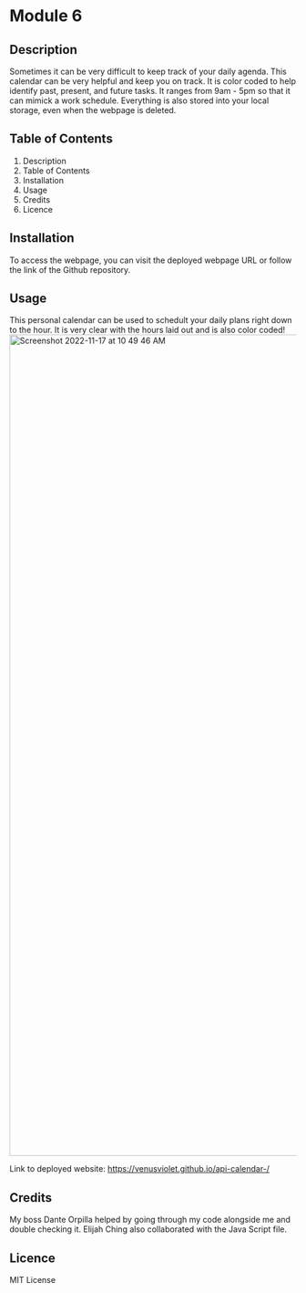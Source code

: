 # Module 6

## Description 
Sometimes it can be very difficult to keep track of your daily agenda. This calendar can be very helpful and keep you on track. It is color coded to help identify past, present, and future tasks. It ranges from 9am - 5pm so that it can mimick a work schedule. Everything is also stored into your local storage, even when the webpage is deleted. 

## Table of Contents
1. Description
2. Table of Contents
3. Installation
4. Usage
5. Credits
6. Licence

## Installation 
To access the webpage, you can visit the deployed webpage URL or follow the link of the Github repository. 

## Usage
This personal calendar can be used to schedult your daily plans right down to the hour. It is very clear with the hours laid out and is also color coded!
<img width="1440" alt="Screenshot 2022-11-17 at 10 49 46 AM" src="https://user-images.githubusercontent.com/115984242/210299163-dd93f498-b895-4f40-a18a-e4c8625d2afd.png">

Link to deployed website: https://venusviolet.github.io/api-calendar-/ 

## Credits 
My boss Dante Orpilla helped by going through my code alongside me and double checking it. Elijah Ching also collaborated with the Java Script file. 


## Licence 
MIT License